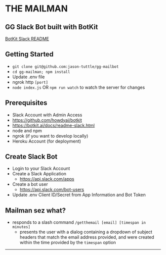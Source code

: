 # THE MAILMAN
## GG Slack Bot built with BotKit

[BotKit Slack README](https://botkit.ai/docs/readme-slack.html)

## Getting Started

* `git clone git@github.com:jason-tuttle/gg-mailbot`
* `cd gg-mailman; npm install`
* Update .env file
* ngrok http `[port]`
* `node index.js` OR `npm run watch` to watch the server for changes

## Prerequisites

* Slack Account with Admin Access
* https://github.com/howdyai/botkit
* https://botkit.ai/docs/readme-slack.html
* node and npm
* ngrok (if you want to develop locally)
* Heroku Account (for deployment)

## Create Slack Bot

* Login to your Slack Account
* Create a Slack Application
  * https://api.slack.com/apps
* Create a bot user
  * https://api.slack.com/bot-users
* Update .env Client ID/Secret from App Information and Bot Token

## Mailman sez what?

* responds to a slash command `/getthemail [email] [timespan in minutes]`
  * presents the user with a dialog containing a dropdown of subject headers that match the email address provided, and were created within the time provided by the `timespan` option
---
